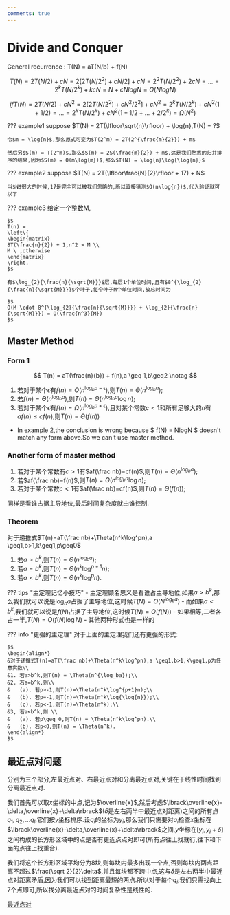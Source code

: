 ```yaml
---
comments: true
---
```


# Divide and Conquer
General recurrence : T(N) = aT(N/b) + f(N)

$$
T(N) = 2T(N/2) + cN = 2[2T(N/2^2) + cN/2] +cN = 2^2T(N/2^2) + 2cN = \dots = 2^kT(N/2^k) + kcN = N + cNlogN = O(NlogN)
$$

$$
if　T(N) = 2T(N/2) + cN^2 = 2[2T(N/2^2) + cN^2/2^2] + cN^2 = 2^kT(N/2^k) + cN^2(1+ 1/2) = \dots = 2^kT(N/2^k) + cN^2(1+1/2+ \dots + 2/2^k) = \Omega(N^2)
$$

??? example1
    suppose $T(N) = 2T(\lfloor\sqrt{n}\rfloor) + \log{n},T(N) = ?$

    令$m = \log{n}$,那么原式可变为$T(2^m) = 2T(2^{\frac{m}{2}}) + m$

    然后另$S(m) = T(2^m)$,那么$S(m) = 2S(\frac{m}{2}) + m$,这是我们熟悉的归并排序的结果,因为$S(m) = O(m\log{m})$,那么$T(N) = \log{n}\log{\log{n}}$

??? example2
    suppose $T(N) = 2T(\lfloor\frac{N}{2}\rfloor + 17) + N$

    当$N$很大的时候,17是完全可以被我们忽略的,所以直接猜测$O(n\log{n})$,代入验证就可以了

??? example3
    给定一个整数M,

    $$
    T(n) =
    \left\{
    \begin{matrix}
    8T(\frac{n}{2}) + 1,n^2 > M \\
    M \ ,otherwise
    \end{matrix}
    \right.
    $$
    
    有$\log_{2}{\frac{n}{\sqrt{M}}}$层,每层1个单位时间,且有$8^{\log_{2}{\frac{n}{\sqrt{M}}}}$个叶子,每个叶子M个单位时间,故总时间为
    
    $$
    O(M \cdot 8^{\log_{2}{\frac{n}{\sqrt{M}}}} + \log_{2}{\frac{n}{\sqrt{M}}}) = O(\frac{n^3}{M})
    $$

## Master Method

### Form 1
$$
T(n) = aT(\frac{n}{b}) + f(n),a \geq 1,b\geq2 \notag
$$

1. 若对于某个$\epsilon$有$f(n) = O(n^{\log_{b}a-\epsilon})$,则$T(n) = \Theta(n^{\log_{b}a})$;
2. 若$f(n) = \Theta(n^{\log_{b}a})$,则$T(n) = \Theta(n^{\log_{b}a}\log{n})$;
3. 若对于某个$\epsilon$有$f(n) = \Omega(n^{\log_{b}a+\epsilon})$,且对某个常数$c < 1$和所有足够大的$n$有$af(n) \leq cf(n)$,则$T(n) = \Theta(f(n))$

 - In example 2,the conclusion is wrong because $ f(N) = NlogN $ doesn't match any form above.So we can't use master method.

### Another form of master method

1. 若对于某个常数有$c>1$有$af(\frac nb)=cf(n)$,则$T(n) = \Theta(n^{\log_b a})$;
2. 若$af(\frac nb)=f(n)$,则$T(n)=\Theta(n^{log_ba}\log n)$;
3. 若对于某个常数$c<1$有$af(\frac nb)=cf(n)$,则$T(n)=\Theta(f(n))$;

同样是看谁占据主导地位,最后时间复杂度就由谁控制.

### Theorem

对于递推式$T(n)=aT(\frac nb)+\Theta(n^k\log^pn),a \geq1,b>1,k\geq1,p\geq0$

1. 若$a>b^k$,则$T(n) = \Theta(n^{\log_ba})$;
2. 若$a=b^k$,则$T(n)=\Theta(n^k\log^{p+1}n)$;
3. 若$a<b^k$,则$T(n) = \Theta(n^k\log^pn)$.

??? tips "主定理记忆小技巧"
    - 主定理顾名思义是看谁占主导地位,如果$a > b^k$,那么我们就可以说是$\log_{b}{a}$占据了主导地位,这时候$T(N) = O(N^{\log_{b}{a}})$
    - 而如果$a < b^k$,我们就可以说是$f(N)$占据了主导地位,这时候$T(N) = O(f(N))$
    - 如果相等,二者各占一半,$T(N) = O(f(N)\log{N})$
    - 其他两种形式也是一样的

??? info "更强的主定理"
    对于上面的主定理我们还有更强的形式:
    
    $$
    \begin{align*}
    &对于递推式T(n)=aT(\frac nb)+\Theta(n^k\log^pn),a \geq1,b>1,k\geq1,p为任意实数\\
    &1. 若a>b^k,则T(n) = \Theta(n^{\log_ba});\\
    &2. 若a=b^k,则\\
    &   (a). 若p>-1,则T(n)=\Theta(n^k\log^{p+1}n);\\
    &   (b). 若p=-1,则T(n)=\Theta(n^k\log{\log{n}});\\
    &   (c). 若p<-1,则T(n)=\Theta(n^k);\\
    &3, 若a<b^k,则 \\
    &   (a). 若p\geq 0,则T(n) = \Theta(n^k\log^pn).\\
    &   (b). 若p<0,则T(n) = \Theta(n^k).
    \end{align*}
    $$

## 最近点对问题

分别为三个部分,左最近点对、右最近点对和分离最近点对,关键在于线性时间找到分离最近点对.

我们首先可以取$x$坐标的中点,记为$\overline{x}$,然后考虑$\lbrack\overline{x}-\delta,\overline{x}+\delta\rbrack$($\delta$是左右两半中最近点对距离)之间的所有点$q_1,q_2,\dots q_l$,它们按$y$坐标排序.设$q_i$的坐标为$y_i$,那么我们只需要对$q_i$检查$x$坐标在$\lbrack\overline{x}-\delta,\overline{x}+\delta\rbrack$之间,$y$坐标在$\lbrack y_i,y_i+\delta\rbrack$之间构成的长方形区域中的点是否有更近点点对即可(所有点往上找就行,往下和下面的点往上找重合).

我们将这个长方形区域平均分为8块,则每块内最多出现一个点,否则每块内两点距离不超过$\frac{\sqrt 2}{2}\delta$,并且每块都不跨中点,这与$\delta$是左右两半中最近点对距离矛盾,因为我们可以找到距离最短的两点.所以对于每个$q_i$,我们只需找向上7个点即可,所以找分离最近点对的时间复杂性是线性的.

[最近点对](https://oi-wiki.org/geometry/nearest-points/)

